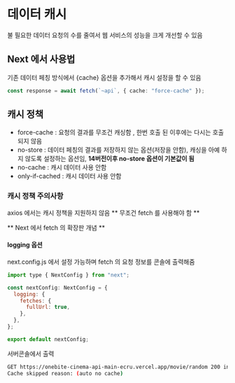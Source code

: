 # 데이터 캐시

불 필요한 데이터 요청의 수를 줄여서 웹 서비스의 성능을 크게 개선할 수 있음

## Next 에서 사용법

기존 데이터 페칭 방식에서 {cache} 옵션을 추가해서 캐시 설정을 할 수 있음

```ts
const response = await fetch(`~api`, { cache: "force-cache" });
```

## 캐시 정책

- force-cache : 요청의 결과를 무조건 캐싱함 , 한번 호출 된 이후에는 다시는 호출 되지 않음
- no-store : 데이터 페칭의 결과를 저장하지 않는 옵션(저장을 안함), 캐싱을 아예 하지 않도록 설정하는 옵션임, **14버전이후 no-store 옵션이 기본값이 됨**
- no-cache : 캐시 데이터 사용 안함
- only-if-cached : 캐시 데이터 사용 안함

### 캐시 정책 주의사항

axios 에서는 캐시 정책을 지원하지 않음 ** 무조건 fetch 를 사용해야 함 **

** Next 에서 fetch 의 확장판 개념 **

#### logging 옵션

next.config.js 에서 설정 가능하며
fetch 의 요청 정보를 콘솔에 출력해줌

```mjs
import type { NextConfig } from "next";

const nextConfig: NextConfig = {
  logging: {
    fetches: {
      fullUrl: true,
    },
  },
};

export default nextConfig;
```

서버콘솔에서 출력

```bash
GET https://onebite-cinema-api-main-ecru.vercel.app/movie/random 200 in 3884ms (cache skip)
Cache skipped reason: (auto no cache)
```
